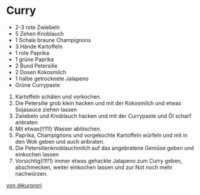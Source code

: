 # Curry

* 2-3 rote Zwiebeln
* 5 Zehen Knoblauch
* 1 Schale braune Champignons
* 3 Hände Kartoffeln
* 1 rote Paprika
* 1 grüne Paprika
* 2 Bund Petersilie
* 2 Dosen Kokosmilch
* 1 halbe getrocknete Jalapeno
* Grüne Currypaste


1. Kartoffeln schälen und vorkochen.
2. Die Petersilie grob klein hacken und mit der Kokosmilch und etwas Sojasauce ziehen lassen
3. Zwiebeln und Knoblauch hacken und mit der Currypaste und Öl scharf anbraten
4. Mit etwas(!!11!) Wasser ablöschen.
5. Paprika, Champignons und vorgekochte Kartoffeln würfeln und mit in den Wok geben und auch anbraten.
6. Die Petersilienknoblauchmilch auf das angebratene Gemüse geben und einkochen lassen
7. Vorsichtig(!1!!1) immer etwas gehackte Jalapeno zum Curry geben, abschmecken, weiter einkochen lassen und zur Not noch mehr nachwürzen.

[von @kurorori](https://twitter.com/kurorori)
